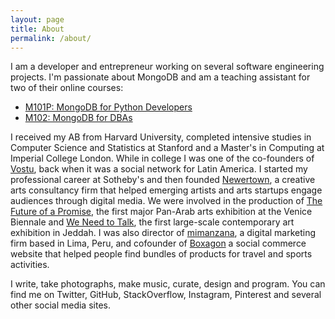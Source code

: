 ```yaml
---
layout: page
title: About
permalink: /about/
---
```


I am a developer and entrepreneur working on several software engineering
projects. I'm passionate about MongoDB and am a teaching assistant for two of
their online courses:

 - [M101P: MongoDB for Python Developers](https://university.mongodb.com/courses/M101P/about)
 - [M102: MongoDB for DBAs](https://university.mongodb.com/courses/M102/about)

I received my AB from Harvard University, completed intensive studies in
Computer Science and Statistics at Stanford and a Master's in Computing
at Imperial College London. While in college I was one of
the co-founders of [Vostu](http://vostu.com), back when it was a social network
for Latin America. I started my professional career at Sotheby's and then
founded [Newertown](http://newertown.com), a creative arts consultancy firm
that helped emerging artists and arts startups engage audiences through
digital media. We were involved in the production of
[The Future of a Promise](http://edgeofarabia.com/exhibitions/the-future-of-a-promise),
the first major Pan-Arab arts exhibition at the Venice Biennale and
[We Need to Talk](http://edgeofarabia.com/exhibitions/we-need-to-talk-jeddah),
the first large-scale contemporary art exhibition in Jeddah. I was also
director of [mimanzana](http://mimanzana.com), a digital marketing firm based
in Lima, Peru, and cofounder of [Boxagon](http://boxagon.com) a social
commerce website that helped people find bundles of products for travel
and sports activities.

I write, take photographs, make music, curate, design and program. You can
find me on Twitter, GitHub, StackOverflow, Instagram, Pinterest and several
other social media sites.
